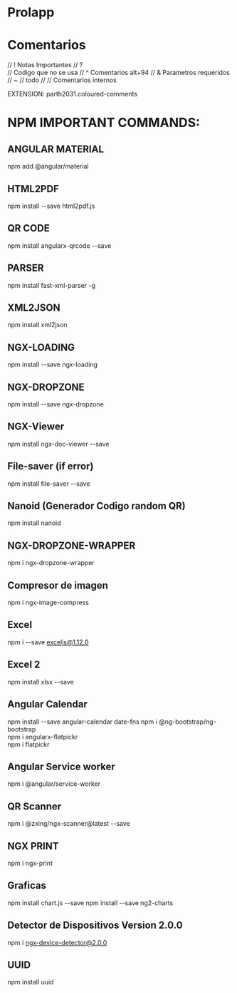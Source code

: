 # Prolapp

# Comentarios

  // ! Notas Importantes 
  // ?  
  // Codigo que no se usa
  // ^ Comentarios alt+94
  // & Parametros requeridos
  // ~
  // todo
  // // Comentarios internos

  EXTENSION: parth2031.coloured-comments

# NPM IMPORTANT COMMANDS:

## ANGULAR MATERIAL
npm add @angular/material

## HTML2PDF
npm install --save html2pdf.js

## QR CODE
npm install angularx-qrcode --save

## PARSER
npm install fast-xml-parser -g

## XML2JSON
npm install xml2json

## NGX-LOADING
npm install --save ngx-loading

## NGX-DROPZONE
npm install --save ngx-dropzone

## NGX-Viewer
npm install ngx-doc-viewer --save

## File-saver (if error)
npm install file-saver --save

## Nanoid (Generador Codigo random QR)
npm install nanoid

## NGX-DROPZONE-WRAPPER
npm i ngx-dropzone-wrapper

## Compresor de imagen
npm i ngx-image-compress

## Excel
npm i --save exceljs@1.12.0

## Excel 2
npm install xlsx --save

## Angular Calendar
npm install --save angular-calendar date-fns
npm i @ng-bootstrap/ng-bootstrap  
npm i angularx-flatpickr   
npm i flatpickr  

## Angular Service worker
npm i @angular/service-worker

## QR Scanner
npm i @zxing/ngx-scanner@latest --save

## NGX PRINT
npm i ngx-print

## Graficas
npm install chart.js --save
npm install --save ng2-charts

## Detector de Dispositivos Version 2.0.0
npm i ngx-device-detector@2.0.0

## UUID
npm install uuid